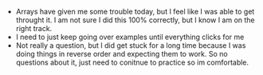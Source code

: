- Arrays have given me some trouble today, but I feel like I was able to get throught it. I am not sure I did this 100% correctly, but I know I am on the right track.
- I need to just keep going over examples until everything clicks for me
- Not really a question, but I did get stuck for a long time because I was doing things in reverse order and expecting them to work. So no questions about it, just need to conitnue to practice so im comfortable.